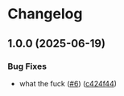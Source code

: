 # Changelog

## 1.0.0 (2025-06-19)


### Bug Fixes

* what the fuck ([#6](https://github.com/angellist/asdf-biome/issues/6)) ([c424f44](https://github.com/angellist/asdf-biome/commit/c424f444362002c011dd9fa863761dd6c758adfa))
